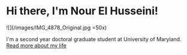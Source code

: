 # Hi there, I'm Nour El Husseini!

![](/images/IMG_4878_Original.jpg =50x)

I'm a second year doctoral graduate student at University of Maryland.  [Read more about my life](https://nelhusseini.github.io/about/)


